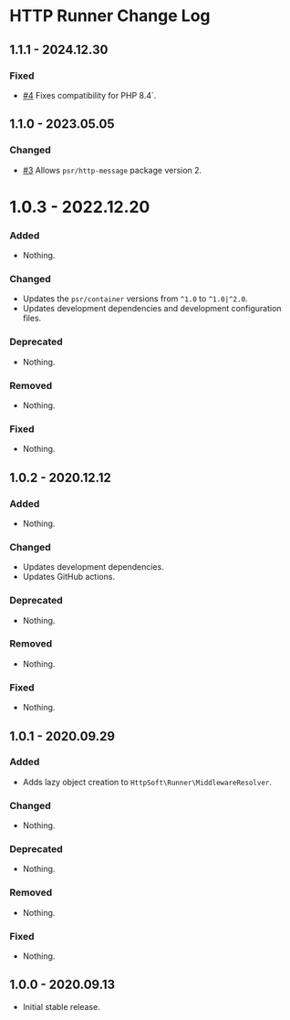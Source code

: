# HTTP Runner Change Log

## 1.1.1 - 2024.12.30

### Fixed

- [#4](https://github.com/httpsoft/http-runner/pull/4) Fixes compatibility for PHP 8.4`.

## 1.1.0 - 2023.05.05

### Changed

- [#3](https://github.com/httpsoft/http-runner/pull/3) Allows `psr/http-message` package version 2.

# 1.0.3 - 2022.12.20

### Added

- Nothing.

### Changed

- Updates the `psr/container` versions from `^1.0` to `^1.0|^2.0`.
- Updates development dependencies and development configuration files.

### Deprecated

- Nothing.

### Removed

- Nothing.

### Fixed

-  Nothing.

## 1.0.2 - 2020.12.12

### Added

- Nothing.

### Changed

- Updates development dependencies.
- Updates GitHub actions.

### Deprecated

- Nothing.

### Removed

- Nothing.

### Fixed

- Nothing.

## 1.0.1 - 2020.09.29

### Added

-  Adds lazy object creation to `HttpSoft\Runner\MiddlewareResolver`.

### Changed

- Nothing.

### Deprecated

- Nothing.

### Removed

- Nothing.

### Fixed

- Nothing.

## 1.0.0 - 2020.09.13

- Initial stable release.
